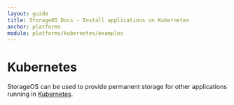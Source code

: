 ```yaml
---
layout: guide
title: StorageOS Docs - Install applications on Kubernetes
anchor: platforms
module: platforms/kubernetes/examples
---
```


# Kubernetes

StorageOS can be used to provide permanent storage for other applications
running in [Kubernetes](https://kubernetes.io).
